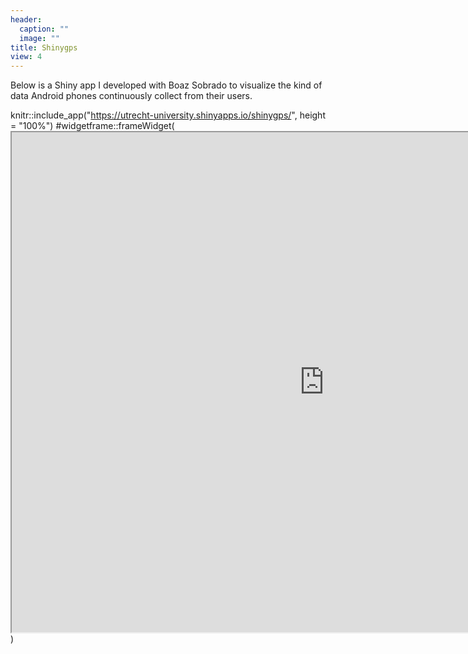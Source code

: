 ```yaml
---
header:
  caption: ""
  image: ""
title: Shinygps
view: 4
---
```


Below is a Shiny app I developed with Boaz Sobrado to visualize the kind of data Android phones continuously collect from their users.
 
knitr::include_app("https://utrecht-university.shinyapps.io/shinygps/", height = "100%")
#widgetframe::frameWidget(<iframe src="https://utrecht-university.shinyapps.io/shinygps/" width=1000 height=800> </iframe>)
